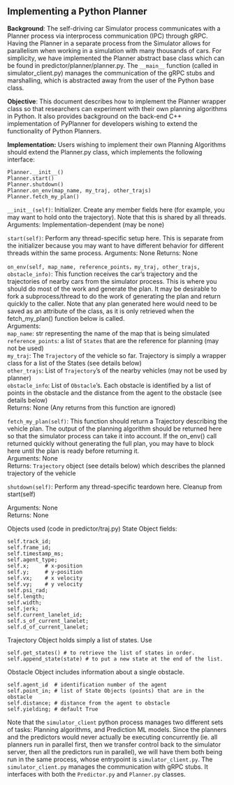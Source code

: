 ## Implementing a Python Planner 

**Background**: The self-driving car Simulator process communicates with a Planner process via interprocess communication (IPC) through gRPC. Having the Planner in a separate process from the Simulator allows for parallelism when working in a simulation with many thousands of cars. For simplicity, we have implemented the Planner abstract base class which can be found in predictor/planner/planner.py. The `__main__` function (called in simulator_client.py) manages the communication of the gRPC stubs and marshalling, which is abstracted away from the user of the Python base class.

**Objective**: This document describes how to implement the Planner wrapper class so that researchers can experiment with their own planning algorithms in Python. It also provides background on the back-end C++ implementation of PyPlanner for developers wishing to extend the functionality of Python Planners. 

**Implementation:**
Users wishing to implement their own Planning Algorithms should extend the Planner.py class, which implements the following interface: 

```
Planner.__init__()
Planner.start()
Planner.shutdown()
Planner.on_env(map_name, my_traj, other_trajs)
Planner.fetch_my_plan()
```

`__init__(self)`: Initializer. Create any member fields here (for example, you may want to hold onto the trajectory). Note that this is shared by all threads. 
	Arguments: Implementation-dependent (may be none)

`start(self)`:  Perform any thread-specific setup here. This is separate from the initializer because you may want to have different behavior for different threads within the same process.
Arguments: None
Returns: None

`on_env(self, map_name, reference_points，my_traj, other_trajs, obstacle_info)`: This function receives the car’s trajectory and the trajectories of nearby cars from the simulator process. This is where you should do most of the work and generate the plan. It may be desirable to fork a subprocess/thread to do the work of generating the plan and return quickly to the caller. Note that any plan generated here would need to be saved as an attribute of the class, as it is only retrieved when the fetch_my_plan() function below is called.  
Arguments:  
`map_name`: str representing the name of the map that is being simulated   
`reference_points`: a list of `States` that are the reference for planning (may not be used)  
`my_traj`: The `Trajectory` of the vehicle so far. Trajectory is simply a wrapper class for a list of the States (see details below)  
`other_trajs`: List of `Trajectory`’s of the nearby vehicles (may not be used by planner)  
`obstacle_info`: List of `Obstacle`’s. Each obstacle is identified by a list of points in the obstacle and the distance from the agent to the obstacle (see details below)  
Returns: None (Any returns from this function are ignored)  

`fetch_my_plan(self)`: This function should return a Trajectory describing the vehicle plan. The output of the planning algorithm should be returned here so that the simulator process can take it into account. If the on_env() call returned quickly without generating the full plan, you may have to block here until the plan is ready before returning it.  
Arguments: None  
Returns: `Trajectory` object (see details below) which describes the planned trajectory of the vehicle  

`shutdown(self)`: Perform any thread-specific teardown here. Cleanup from start(self)  

Arguments: None  
Returns: None  

Objects used (code in predictor/traj.py)
State Object fields:  
```
self.track_id; 
self.frame_id;
self.timestamp_ms;
self.agent_type;
self.x; 	# x-position
self.y; 	# y-position
self.vx;	# x velocity
self.vy;	# y velocity
self.psi_rad;
self.length;
self.width;
self.jerk;
self.current_lanelet_id;
self.s_of_current_lanelet;
self.d_of_current_lanelet;
```

Trajectory Object holds simply a list of states. Use 
```
self.get_states() # to retrieve the list of states in order.
self.append_state(state) # to put a new state at the end of the list.
```

Obstacle Object includes information about a single obstacle. 
```
self.agent_id  # identification number of the agent
self.point_in; # list of State Objects (points) that are in the obstacle
self.distance; # distance from the agent to obstacle
self.yielding; # default True
```
	    
Note that the `simulator_client` python process manages two different sets of tasks: Planning algorithms, and Prediction ML models. Since the planners and the predictors would never actually be executing concurrently (ie. all planners run in parallel first, then we transfer control back to the simulator server, then all the predictors run in parallel), we will have them both being run in the same process, whose entrypoint is `simulator_client.py`. 
The `simulator_client.py` manages the communication with gRPC stubs. It interfaces with both the `Predictor.py` and `Planner.py` classes.

